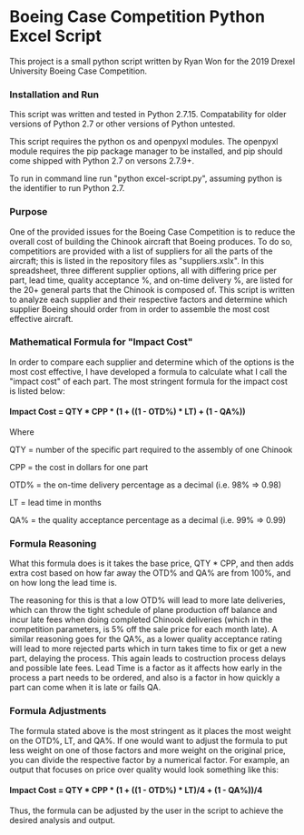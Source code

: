 <h1> Boeing Case Competition Python Excel Script </h1>
This project is a small python script written by Ryan Won for the 2019 Drexel University Boeing Case Competition.

<p><h3>Installation and Run</h3><p>
This script was written and tested in Python 2.7.15. Compatability for older versions of Python 2.7 or other versions of Python untested.

This script requires the python os and openpyxl modules. The openpyxl module requires the pip package manager to be installed, and pip should come shipped with Python 2.7 on versons 2.7.9+.

To run in command line run "python excel-script.py", assuming python is the identifier to run Python 2.7.

<p><h3>Purpose</h3>
One of the provided issues for the Boeing Case Competition is to reduce the overall cost of building the Chinook aircraft that Boeing produces. To do so, competitiors are provided with a list of suppliers for all the parts of the aircraft; this is listed in the repository files as "suppliers.xslx". In this spreadsheet, three different supplier options, all with differing price per part, lead time, quality acceptance %, and on-time delivery %, are listed for the 20+ general parts that the Chinook is composed of. This script is written to analyze each supplier and their respective factors and determine which supplier Boeing should order from in order to assemble the most cost effective aircraft.

<p><h3> Mathematical Formula for "Impact Cost"</h3>
In order to compare each supplier and determine which of the options is the most cost effective, I have developed a formula to calculate what I call the "impact cost" of each part. The most stringent formula for the impact cost is listed below:
<h4> Impact Cost = QTY * CPP * (1 + ((1 - OTD%) * LT) +  (1 - QA%)) </h4>
Where
<p> QTY = number of the specific part required to the assembly of one Chinook
<p> CPP = the cost in dollars for one part
<p> OTD% = the on-time delivery percentage as a decimal (i.e. 98% => 0.98)
<p> LT = lead time in months
<p> QA% = the quality acceptance percentage as a decimal (i.e. 99% => 0.99)
  
<p> <h3> Formula Reasoning </h3>
<p> What this formula does is it takes the base price, QTY * CPP, and then adds extra cost based on how far away the OTD% and QA% are from 100%, and on how long the lead time is. 
<p> The reasoning for this is that a low OTD% will lead to more late deliveries, which can throw the tight schedule of plane production off balance and incur late fees when doing completed Chinook deliveries (which in the competition parameters, is 5% off the sale price for each month late). A similar reasoning goes for the QA%, as a lower quality acceptance rating will lead to more rejected parts which in turn takes time to fix or get a new part, delaying the process. This again leads to costruction process delays and possible late fees. Lead Time is a factor as it affects how early in the process a part needs to be ordered, and also is a factor in how quickly a part can come when it is late or fails QA. 

<p> <h3> Formula Adjustments </h3>
<p> The formula stated above is the most stringent as it places the most weight on the OTD%, LT, and QA%. If one would want to adjust the formula to put less weight on one of those factors and more weight on the original price, you can divide the respective factor by a numerical factor. For example, an output that focuses on price over quality would look something like this: 
<h4> Impact Cost = QTY * CPP * (1 + ((1 - OTD%) * LT)/4 +  (1 - QA%))/4 </h4>
<p> Thus, the formula can be adjusted by the user in the script to achieve the desired analysis and output.
